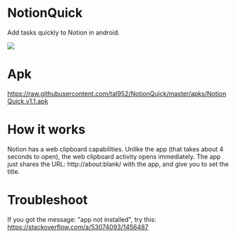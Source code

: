 # NotionQuick
Add tasks quickly to Notion in android.

![](https://media.giphy.com/media/3bbb9R5PkHQk4JAudL/giphy.gif)

# Apk
https://raw.githubusercontent.com/tal952/NotionQuick/master/apks/NotionQuick.v1.1.apk

# How it works
Notion has a web clipboard capabilities.
Unlike the app (that takes about 4 seconds to open), the web clipboard activity opens immediately.
The app just shares the URL: http://about:blank/ with the app, and give you to set the title.

# Troubleshoot
If you got the message: "app not installed", try this: 
https://stackoverflow.com/a/53074093/1456487
